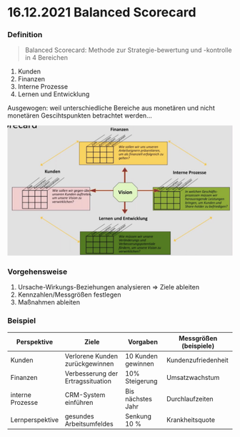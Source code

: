 # 16.12.2021 Balanced Scorecard

### Definition

>  Balanced Scorecard: Methode zur Strategie-bewertung und -kontrolle in 4 Bereichen

1. Kunden
2. Finanzen
3. Interne Prozesse
4. Lernen und Entwicklung 

Ausgewogen: weil unterschiedliche Bereiche aus monetären und nicht monetären Gescihtspunkten betrachtet werden...

![21-12-16_13-35](../images/21-12-16_13-35.jpg)

### Vorgehensweise

1. Ursache-Wirkungs-Beziehungen analysieren => Ziele ableiten
2. Kennzahlen/Messgrößen festlegen
3. Maßnahmen ableiten



### Beispiel

| Perspektive      | Ziele                             | Vorgaben           | Messgrößen (beispiele) |
|------------------|-----------------------------------|--------------------|------------------------|
| Kunden           | Verlorene Kunden zurückgewinnen   | 10 Kunden gewinnen | Kundenzufriedenheit    |
| Finanzen         | Verbesserung der Ertragssituation | 10% Steigerung     | Umsatzwachstum         |
| interne Prozesse | CRM-System einführen              | Bis nächstes Jahr  | Durchlaufzeiten        |
| Lernperspektive  | gesundes Arbeitsumfeldes          | Senkung 10 %       | Krankheitsquote        |

